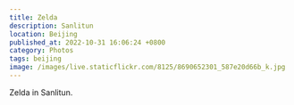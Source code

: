 ```yaml
---
title: Zelda
description: Sanlitun
location: Beijing
published_at: 2022-10-31 16:06:24 +0800
category: Photos
tags: beijing
image: /images/live.staticflickr.com/8125/8690652301_587e20d66b_k.jpg
---
```


Zelda in Sanlitun.
